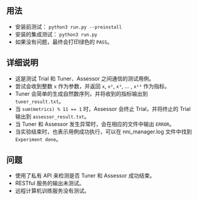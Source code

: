 ## 用法

* 安装前测试： `python3 run.py --preinstall`
* 安装的集成测试： `python3 run.py`
* 如果没有问题，最终会打印绿色的 `PASS`。

## 详细说明

* 这是测试 Trial 和 Tuner、Assessor 之间通信的测试用例。
* 尝试会收到整数 `x` 作为参数，并返回 `x`, `x²`, `x³`, ... , `x¹⁰` 作为指标。
* Tuner 会简单的生成自然数序列，并将收到的指标输出到 `tuner_result.txt`。
* 当 `sum(metrics) % 11 == 1` 时，Assessor 会终止 Trial，并将终止的 Trial 输出到 `assessor_result.txt`。
* 当 Tuner 和 Assessor 发生异常时，会在相应的文件中输出 `ERROR`。
* 当实验结束时，也表示用例成功执行，可以在 nni_manager.log 文件中找到 `Experiment done`。

## 问题

* 使用了私有 API 来检测是否 Tuner 和 Assessor 成功结束。 
* RESTful 服务的输出未测试。
* 远程计算机训练服务没有测试。